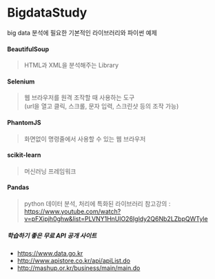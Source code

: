 # BigdataStudy
big data 분석에 필요한 기본적인 라이브러리와 파이썬 예제

#### BeautifulSoup
> HTML과 XML을 분석해주는 Library  

#### Selenium
> 웹 브라우저를 원격 조작할 때 사용하는 도구  
  (url을 열고 클릭, 스크롤, 문자 입력, 스크린샷 등의 조작 가능)
#### PhantomJS
> 화면없이 명령줄에서 사용할 수 있는 웹 브라우저

#### scikit-learn
> 머신러닝 프레임워크

#### Pandas
> python 데이터 분석, 처리에 특화된 라이브러리
참고강의 : https://www.youtube.com/watch?v=pFXipjh0ghw&list=PLVNY1HnUlO26Igldy2Q6Nb2LZbpQWTyle


##### 학습하기 좋은 무료 API 공개 사이트
 - https://www.data.go.kr
 - http://www.apistore.co.kr/api/apiList.do
 - http://mashup.or.kr/business/main/main.do
